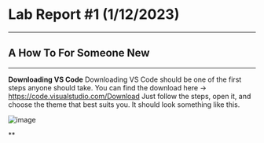 # Lab Report #1 (1/12/2023)
---
## A How To For Someone New

---

**Downloading VS Code**
Downloading VS Code should be one of the first steps anyone should take. You can find the download here -> https://code.visualstudio.com/Download
Just follow the steps, open it, and choose the theme that best suits you. It should look something like this. 

![image](https://user-images.githubusercontent.com/81714985/212165777-2c294635-3eac-4dff-a2f4-a847bbd8e376.png)


**
